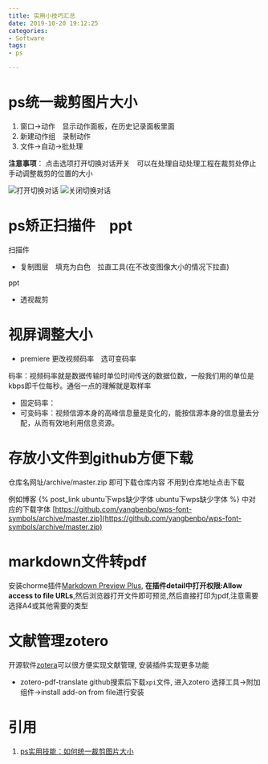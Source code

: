 ```yaml
---
title: 实用小技巧汇总
date: 2019-10-20 19:12:25
categories:
- Software
tags:
- ps

---
```

# ps统一裁剪图片大小
1. 窗口->动作　显示动作面板，在历史记录面板里面
2. 新建动作组　录制动作
3. 文件->自动->批处理

**注意事项**：
点击选项打开切换对话开关　可以在处理自动处理工程在裁剪处停止　手动调整裁剪的位置的大小

![打开切换对话](切换对话开.png) ![关闭切换对话](切换对话关.png)

# ps矫正扫描件　ppt
扫描件
- 复制图层　填充为白色　拉直工具(在不改变图像大小的情况下拉直)

ppt
- 透视裁剪 

# 视屏调整大小
- premiere 更改视频码率　选可变码率　
  
码率：视频码率就是数据传输时单位时间传送的数据位数，一般我们用的单位是kbps即千位每秒。通俗一点的理解就是取样率

- 固定码率：　
- 可变码率：视频信源本身的高峰信息量是变化的，能按信源本身的信息量去分配，从而有效地利用信息资源。

# 存放小文件到github方便下载

仓库名网址/archive/master.zip 即可下载仓库内容 不用到仓库地址点击下载

例如博客 {% post_link ubuntu下wps缺少字体 ubuntu下wps缺少字体 %} 中对应的下载字体 
[https://github.com/yangbenbo/wps-font-symbols/archive/master.zip](https://github.com/yangbenbo/wps-font-symbols/archive/master.zip)

# markdown文件转pdf
安装chorme插件[Markdown Preview Plus](https://chrome.google.com/webstore/search/markdown?hl=en-US),
**在插件detail中打开权限:Allow access to file URLs**,然后浏览器打开文件即可预览,然后直接打印为pdf,注意需要选择A4或其他需要的类型

# 文献管理zotero
开源软件[zotera](https://www.zotero.org/)可以很方便实现文献管理, 安装插件实现更多功能
- zotero-pdf-translate
    github搜索后下载`xpi`文件, 进入zotero 选择工具->附加组件->install add-on from file进行安装

# 引用
1. [ps实用技能：如何统一裁剪图片大小](http://www.sohu.com/a/258392499_99914465)